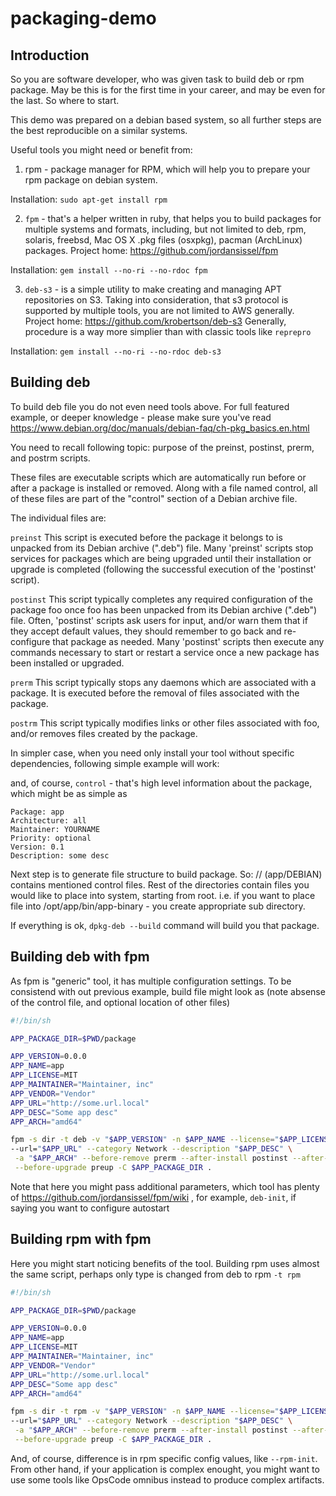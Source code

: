 # packaging-demo

## Introduction

So you are software developer, who was given task to build deb or rpm package. May be this is for the first time in your career,
and may be even for the last.  So where to start.

This demo was prepared on a debian based system, so all further steps are the best reproducible on a similar systems.

Useful tools you might need or benefit from:

1) rpm - package manager for RPM, which will help you to prepare your rpm package on debian system.

Installation: `sudo apt-get install rpm`

2) `fpm`  - that's a helper written in ruby, that helps you to build packages for multiple systems and formats, including, but not limited to deb, rpm, solaris, freebsd, Mac OS X .pkg files (osxpkg), pacman (ArchLinux) packages. Project home:  https://github.com/jordansissel/fpm

Installation: `gem install --no-ri --no-rdoc fpm`

3) `deb-s3` - is a simple utility to make creating and managing APT repositories on S3. Taking into consideration, that s3 protocol is supported by multiple tools, you are not limited to AWS generally. Project home:  https://github.com/krobertson/deb-s3
Generally, procedure is a way more simplier than with classic tools like `reprepro`

Installation: `gem install --no-ri --no-rdoc deb-s3`

## Building deb

To build deb file you do not even need tools above.
For full featured example, or deeper knowledge - please make sure you've read  https://www.debian.org/doc/manuals/debian-faq/ch-pkg_basics.en.html

You need to recall following topic: purpose of the  preinst, postinst, prerm, and postrm scripts.

These files are executable scripts which are automatically run before or after a package is installed or removed. Along with a file named control, all of these files are part of the "control" section of a Debian archive file.

The individual files are:

`preinst`
This script is executed before the package it belongs to is unpacked from its Debian archive (".deb") file. Many 'preinst' scripts stop services for packages which are being upgraded until their installation or upgrade is completed (following the successful execution of the 'postinst' script).

`postinst`
This script typically completes any required configuration of the package foo once foo has been unpacked from its Debian archive (".deb") file. Often, 'postinst' scripts ask users for input, and/or warn them that if they accept default values, they should remember to go back and re-configure that package as needed. Many 'postinst' scripts then execute any commands necessary to start or restart a service once a new package has been installed or upgraded.

`prerm`
This script typically stops any daemons which are associated with a package. It is executed before the removal of files associated with the package.

`postrm`
This script typically modifies links or other files associated with foo, and/or removes files created by the package. 


In simpler case, when you need only install your tool without specific dependencies, following simple example will work:

and, of course, `control` - that's high level information about the package, which might be as simple as 

```
Package: app
Architecture: all
Maintainer: YOURNAME
Priority: optional
Version: 0.1
Description: some desc
```

Next step is to generate file structure to build package.
So: <package name>/<target>/  (app/DEBIAN) contains mentioned control files.
Rest of the directories contain files you would like to place into system, starting from root.
i.e. if you want to place file into /opt/app/bin/app-binary - you create appropriate sub directory.

If everything is ok, `dpkg-deb --build` command will build you that package.

## Building deb with fpm

As fpm is "generic" tool, it has multiple configuration settings. To be consistend with out previous example,
build file might look as (note absense of the control file, and optional location of other files)

```sh
#!/bin/sh

APP_PACKAGE_DIR=$PWD/package

APP_VERSION=0.0.0
APP_NAME=app
APP_LICENSE=MIT
APP_MAINTAINER="Maintainer, inc"
APP_VENDOR="Vendor"
APP_URL="http://some.url.local"
APP_DESC="Some app desc"
APP_ARCH="amd64"

fpm -s dir -t deb -v "$APP_VERSION" -n $APP_NAME --license="$APP_LICENSE" --maintainer="$APP_MAINTAINER" --vendor "$APP_VENDOR" \
--url="$APP_URL" --category Network --description "$APP_DESC" \
 -a "$APP_ARCH" --before-remove prerm --after-install postinst --after-upgrade postup \
 --before-upgrade preup -C $APP_PACKAGE_DIR .
```

Note that here you might pass additional parameters, which tool has plenty of https://github.com/jordansissel/fpm/wiki , for example,
`deb-init`, if saying you want to configure autostart


## Building rpm with fpm

Here you might start noticing benefits of the tool.  Building rpm uses almost the same script, perhaps only type is changed from deb to rpm `-t rpm`


```sh
#!/bin/sh

APP_PACKAGE_DIR=$PWD/package

APP_VERSION=0.0.0
APP_NAME=app
APP_LICENSE=MIT
APP_MAINTAINER="Maintainer, inc"
APP_VENDOR="Vendor"
APP_URL="http://some.url.local"
APP_DESC="Some app desc"
APP_ARCH="amd64"

fpm -s dir -t rpm -v "$APP_VERSION" -n $APP_NAME --license="$APP_LICENSE" --maintainer="$APP_MAINTAINER" --vendor "$APP_VENDOR" \
--url="$APP_URL" --category Network --description "$APP_DESC" \
 -a "$APP_ARCH" --before-remove prerm --after-install postinst --after-upgrade postup \
 --before-upgrade preup -C $APP_PACKAGE_DIR .
```

And, of course, difference is in rpm specific config values, like `--rpm-init`. From other hand, if your application is complex enought, you might want to use some tools like OpsCode omnibus instead to produce complex artifacts.

